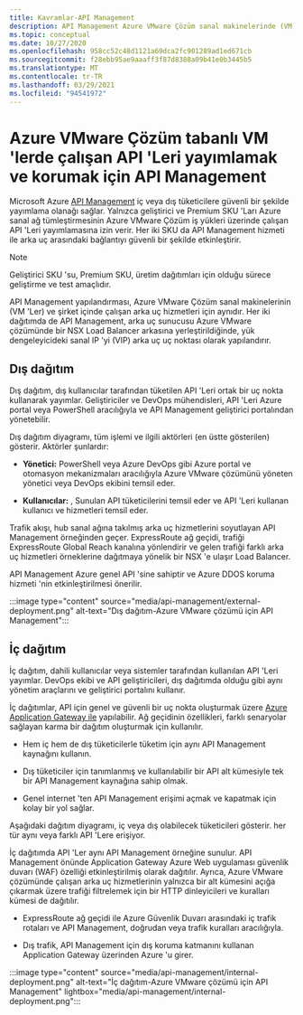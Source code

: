 ```yaml
---
title: Kavramlar-API Management
description: API Management Azure VMware Çözüm sanal makinelerinde (VM) çalışan API 'Leri nasıl koruduğunu öğrenin
ms.topic: conceptual
ms.date: 10/27/2020
ms.openlocfilehash: 958cc52c48d1121a69dca2fc901289ad1ed671cb
ms.sourcegitcommit: f28ebb95ae9aaaff3f87d8388a09b41e0b3445b5
ms.translationtype: MT
ms.contentlocale: tr-TR
ms.lasthandoff: 03/29/2021
ms.locfileid: "94541972"
---
```

# <a name="api-management-to-publish-and-protect-apis-running-on-azure-vmware-solution-based-vms"></a>Azure VMware Çözüm tabanlı VM 'lerde çalışan API 'Leri yayımlamak ve korumak için API Management

Microsoft Azure [API Management](https://azure.microsoft.com/services/api-management/) iç veya dış tüketicilere güvenli bir şekilde yayımlama olanağı sağlar.  Yalnızca geliştirici ve Premium SKU 'Ları Azure sanal ağ tümleştirmesinin Azure VMware Çözüm iş yükleri üzerinde çalışan API 'Leri yayımlamasına izin verir.  Her iki SKU da API Management hizmeti ile arka uç arasındaki bağlantıyı güvenli bir şekilde etkinleştirir. 

>[!NOTE]
>Geliştirici SKU 'su, Premium SKU, üretim dağıtımları için olduğu sürece geliştirme ve test amaçlıdır.

API Management yapılandırması, Azure VMware Çözüm sanal makinelerinin (VM 'Ler) ve şirket içinde çalışan arka uç hizmetleri için aynıdır. Her iki dağıtımda de API Management, arka uç sunucusu Azure VMware çözümünde bir NSX Load Balancer arkasına yerleştirildiğinde, yük dengeleyicideki sanal IP 'yi (VIP) arka uç uç noktası olarak yapılandırır. 


## <a name="external-deployment"></a>Dış dağıtım

Dış dağıtım, dış kullanıcılar tarafından tüketilen API 'Leri ortak bir uç nokta kullanarak yayımlar. Geliştiriciler ve DevOps mühendisleri, API 'Leri Azure portal veya PowerShell aracılığıyla ve API Management geliştirici portalından yönetebilir.

Dış dağıtım diyagramı, tüm işlemi ve ilgili aktörleri (en üstte gösterilen) gösterir. Aktörler şunlardır:

- **Yönetici:** PowerShell veya Azure DevOps gibi Azure portal ve otomasyon mekanizmaları aracılığıyla Azure VMware çözümünü yöneten yönetici veya DevOps ekibini temsil eder.

- **Kullanıcılar:**  , Sunulan API tüketicilerini temsil eder ve API 'Leri kullanan kullanıcı ve hizmetleri temsil eder.

Trafik akışı, hub sanal ağına takılmış arka uç hizmetlerini soyutlayan API Management örneğinden geçer. ExpressRoute ağ geçidi, trafiği ExpressRoute Global Reach kanalına yönlendirir ve gelen trafiği farklı arka uç hizmetleri örneklerine dağıtmaya yönelik bir NSX 'e ulaşır Load Balancer.

API Management Azure genel API 'sine sahiptir ve Azure DDOS koruma hizmeti 'nin etkinleştirilmesi önerilir. 

:::image type="content" source="media/api-management/external-deployment.png" alt-text="Dış dağıtım-Azure VMware çözümü için API Management":::


## <a name="internal-deployment"></a>İç dağıtım

İç dağıtım, dahili kullanıcılar veya sistemler tarafından kullanılan API 'Leri yayımlar. DevOps ekibi ve API geliştiricileri, dış dağıtımda olduğu gibi aynı yönetim araçlarını ve geliştirici portalını kullanır.

İç dağıtımlar, API için genel ve güvenli bir uç nokta oluşturmak üzere [Azure Application Gateway ile](../api-management/api-management-howto-integrate-internal-vnet-appgateway.md) yapılabilir.  Ağ geçidinin özellikleri, farklı senaryolar sağlayan karma bir dağıtım oluşturmak için kullanılır.  

* Hem iç hem de dış tüketicilerle tüketim için aynı API Management kaynağını kullanın.

* Dış tüketiciler için tanımlanmış ve kullanılabilir bir API alt kümesiyle tek bir API Management kaynağına sahip olmak.

* Genel internet 'ten API Management erişimi açmak ve kapatmak için kolay bir yol sağlar.

Aşağıdaki dağıtım diyagramı, iç veya dış olabilecek tüketicileri gösterir. her tür aynı veya farklı API 'Lere erişiyor.

İç dağıtımda API 'Ler aynı API Management örneğine sunulur. API Management önünde Application Gateway Azure Web uygulaması güvenlik duvarı (WAF) özelliği etkinleştirilmiş olarak dağıtılır. Ayrıca, Azure VMware çözümünde çalışan arka uç hizmetlerinin yalnızca bir alt kümesini açığa çıkarmak üzere trafiği filtrelemek için bir HTTP dinleyicileri ve kuralları kümesi de dağıtılır.


* ExpressRoute ağ geçidi ile Azure Güvenlik Duvarı arasındaki iç trafik rotaları ve API Management, doğrudan veya trafik kuralları aracılığıyla.   

* Dış trafik, API Management için dış koruma katmanını kullanan Application Gateway üzerinden Azure 'u girer.


:::image type="content" source="media/api-management/internal-deployment.png" alt-text="İç dağıtım-Azure VMware çözümü için API Management" lightbox="media/api-management/internal-deployment.png":::